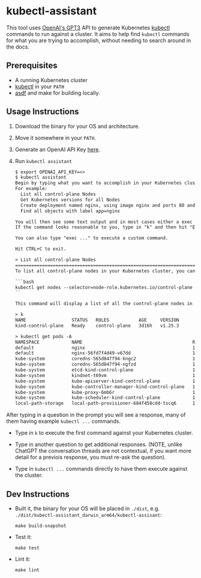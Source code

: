 <!--
 Copyright 2023 Dimitri Koshkin. All rights reserved.
 SPDX-License-Identifier: Apache-2.0
 -->

# kubectl-assistant

This tool uses [OpenAI's GPT3](https://platform.openai.com/account/api-keys) API to generate Kubernetes [kubectl](https://kubernetes.io/docs/reference/kubectl/) commands to run against a cluster.
It aims to help find `kubectl` commands for what you are trying to accomplish, without needing to search around in the docs.

## Prerequisites

- A running Kubernetes cluster
- [kubectl](https://kubernetes.io/docs/reference/kubectl/) in your `PATH`
- [asdf](https://asdf-vm.com/) and make for building locally.

## Usage Instructions

1.  Download the binary for your OS and architecture.

2.  Move it somewhere in your `PATH`.

3.  Generate an OpenAI API Key [here](https://platform.openai.com/account/api-keys).

4.  Run `kubectl assistant`

    ```txt
    $ export OPENAI_API_KEY=<>
    $ kubectl assistant
    Begin by typing what you want to accomplish in your Kubernetes cluster and then hit "Enter".
    For example:
      List all control-plane Nodes
      Get Kubernetes versions for all Nodes
      Create deployment named nginx, using image nginx and ports 80 and 443
      Find all objects with label app=nginx

    You will then see some text output and in most cases either a exec command or some YAML output.
    If the command looks reasonable to you, type in "k" and then hit "Enter" to execute it against the cluster.

    You can also type "exec ..." to execute a custom command.

    Hit CTRL+C to exit.

    > List all control-plane Nodes
    ==============================================================================================================================================================================================================
    To list all control-plane nodes in your Kubernetes cluster, you can use the following exec command:

    ```bash
    kubectl get nodes --selector=node-role.kubernetes.io/control-plane
    ``

    This command will display a list of all the control-plane nodes in the cluster. The `--selector=node-role.kubernetes.io/control-plane` flag filters the list of nodes based on a label selector that is automatically applied to control-plane nodes by default when they are registered with the cluster.

    > k
    NAME                 STATUS   ROLES           AGE     VERSION
    kind-control-plane   Ready    control-plane   3d16h   v1.25.3

    > kubectl get pods -A
    NAMESPACE            NAME                                         READY   STATUS    RESTARTS   AGE
    default              nginx                                        1/1     Running   0          3d16h
    default              nginx-56fd7f4d49-v67dd                       1/1     Running   0          3d15h
    kube-system          coredns-565d847f94-kngc2                     1/1     Running   0          3d16h
    kube-system          coredns-565d847f94-ngfzd                     1/1     Running   0          3d16h
    kube-system          etcd-kind-control-plane                      1/1     Running   0          3d16h
    kube-system          kindnet-t69vm                                1/1     Running   0          3d16h
    kube-system          kube-apiserver-kind-control-plane            1/1     Running   0          3d16h
    kube-system          kube-controller-manager-kind-control-plane   1/1     Running   0          3d16h
    kube-system          kube-proxy-6mb6r                             1/1     Running   0          3d16h
    kube-system          kube-scheduler-kind-control-plane            1/1     Running   0          3d16h
    local-path-storage   local-path-provisioner-684f458cdd-tscq6      1/1     Running   0          3d16h
    ```

After typing in a question in the prompt you will see a response, many of them having example `kubectl ...` commands.

-   Type in `k` to execute the first command against your Kubernetes cluster.

-   Type in another question to get additional responses. (NOTE, unlike ChatGPT the conversation threads are not contextual, if you want more detail for a previois response, you must re-ask the question).

-   Type in `kubectl ...` commands directly to have them execute against the cluster.

## Dev Instructions

-   Built it, the binary for your OS will be placed in `./dist`, e.g. `./dist/kubectl-assistant_darwin_arm64/kubectl-assisant`:

    ```shell
    make build-snapshot
    ```

-   Test it:

    ```shell
    make test
    ```

-   Lint it:

    ```shell
    make lint
    ```

